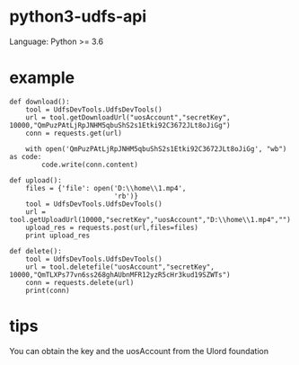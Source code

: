 # python3-udfs-api

 Language: Python >= 3.6
 
# example

    def download():
        tool = UdfsDevTools.UdfsDevTools()
        url = tool.getDownloadUrl("uosAccount","secretKey", 10000,"QmPuzPAtLjRpJNHM5qbuShS2s1Etki92C3672JLt8oJiGg")
        conn = requests.get(url)

        with open('QmPuzPAtLjRpJNHM5qbuShS2s1Etki92C3672JLt8oJiGg', "wb") as code:
            code.write(conn.content)

    def upload():
        files = {'file': open('D:\\home\\1.mp4',
                              'rb')}
        tool = UdfsDevTools.UdfsDevTools()
        url = tool.getUploadUrl(10000,"secretKey","uosAccount","D:\\home\\1.mp4","")
        upload_res = requests.post(url,files=files)
        print upload_res
        
    def delete():
        tool = UdfsDevTools.UdfsDevTools()
        url = tool.deletefile("uosAccount","secretKey", 10000,"QmTLXPs77vn6ss268ghAUbnMFR12yzR5cHr3kud19SZWTs")
        conn = requests.delete(url)
        print(conn)
 
 # tips
   You can obtain the key and the uosAccount from the Ulord foundation 
